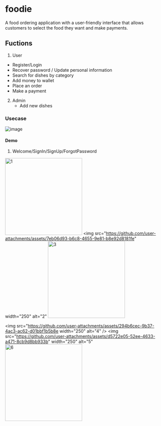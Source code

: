 # foodie

A food ordering application with a user-friendly interface that allows customers to select the food they want and make payments.

## Fuctions
  1. User
   + Register/Login
   + Recover password / Update personal information
   + Search for dishes by category
   + Add money to wallet
   + Place an order
   + Make a payment
2. Admin
   + Add new dishes

### Usecase
![image](https://github.com/user-attachments/assets/175af797-0806-4a98-85af-591f4b24b7ef)

#### Demo  
  1. Welcome/SignIn/SignUp/ForgotPassword

<img src="https://github.com/user-attachments/assets/5e3c8d0d-7c07-4c0d-875c-d667dfb7c389" width="250" alt="1" /> <img src="https://github.com/user-attachments/assets/7eb06d93-b6c8-4655-9e81-b8e92d8181fe" width="250" alt="2" <img src="https://github.com/user-attachments/assets/eac78a81-6e75-4bfc-9fdc-c33d538d0d2a" width="250" alt="3"/>

<img src="https://github.com/user-attachments/assets/294b6cec-9b37-4ac3-ac62-d01bbf1b5b8e width="250" alt="4" /> <img src="https://github.com/user-attachments/assets/d5722e05-52ee-4633-a471-8cb9d8bb933b" width="250" alt="5" <img src="https://github.com/user-attachments/assets/d6f54caf-1dd7-45b9-8063-08f81321990e" width="250" alt="6"/>

